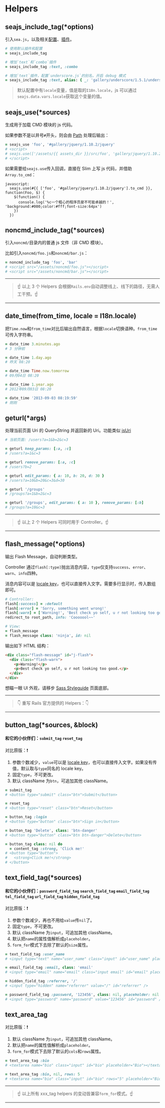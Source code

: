 # Helpers

## seajs_include_tag(*options)

引入`sea.js`，以及相关[配置](https://github.com/seajs/seajs/issues/262)、[插件](https://github.com/seajs)。

```ruby
# 使用默认插件和配置
= seajs_include_tag

# 增加`text`和`combo`插件
= seajs_include_tag :text, :combo

# 增加`text`插件，配置`underscore.js`的别名，开启 debug 模式
= seajs_include_tag :text, alias: { _: 'gallery/underscore/1.5.1/underscore' }, debug: true
```

> 默认配置中有`locale`变量，值是取的`I18n.locale`，js 可以通过`seajs.data.vars.locale`获取这个变量的值。

## seajs_use(*sources)

生成用于加载 CMD 模块的 js 代码。

如果参数不是以井号`#`开头，则会由 [Path](https://github.com/eDoctor/eRails/blob/2.x/Path.md) 处理后输出：

```ruby
= seajs_use 'foo', '#gallery/jquery/1.10.2/jquery'
# <script>
# seajs.use(['/assets/{{ assets_dir }}/src/foo', 'gallery/jquery/1.10.2/jquery'])
# </script>
```

如果需要给`seajs.use`传入回调，直接在 Slim 上写 js 代码，并借助`Array.to_cmd`：

```
javascript:
  seajs.use(#{{ ['foo', '#gallery/jquery/1.10.2/jquery'].to_cmd }}, function(Foo, $) {
    $(function() {
      console.log('%c一个粗心的程序员是不可能卓越的！', 'background:#000;color:#fff;font-size:64px')
    })
  })
```

## noncmd_include_tag(*sources)

引入`noncmd/`目录内的普通 js 文件（非 CMD 模块）。

比如引入`noncmd/foo.js`和`noncmd/bar.js`：

```ruby
= noncmd_include_tag 'foo', 'bar'
# <script src="/assets/noncmd/foo.js"></script>
# <script src="/assets/noncmd/bar.js"></script>
```

---

> :point_up: 以上 3 个 Helpers 会根据`Rails.env`自动调整线上、线下的路径，无需人工干预。:point_up:

---

## date_time(from_time, locale = I18n.locale)

把`Time.now`和`from_time`对比后输出自然语言，根据`locale`切换语种。`from_time`可传入字符串。

```ruby
= date_time 3.minutes.ago
# 3 分钟前

= date_time 1.day.ago
# 昨天 08:20

= date_time Time.now.tomorrow
# 09月04日 08:20

= date_time 1.year.ago
# 2012年09月03日 08:20

= date_time '2013-09-03 08:19:59'
# 刚刚
```

## geturl(*args)

处理当前页面 Uri 的 QueryString 并返回新的 Uri。功能类似 [jsUri](https://github.com/derek-watson/jsUri)

```ruby
# 当前页面: /users?a=1&b=2&c=3

= geturl keep_params: [:a, :c]
# /users?a=1&c=3

= geturl remove_params: [:a, :c]
# /users?b=2

= geturl edit_params: { a: 10, b: 20, d: 30 }
# /users?a=10&b=20&c=3&d=30

= geturl '/groups'
# /groups?a=1&b=2&c=3

= geturl '/groups', edit_params: { a: 10 }, remove_params: [:b]
# /groups?a=10&c=3
```

---

> :point_up: 以上 2 个 Helpers 可同时用于 Controller。:point_up:

---

## flash_message(*options)

输出 Flash Message，自动判断类型。

Controller 通过`flash[:type]`抛出消息内容，`type`仅支持`success`、`error`、`warn`、`info`四种。

消息内容可以是 [locale key](https://github.com/eDoctor/eRails/tree/2.x/templates/locales/flash)，也可以直接传入文字。需要多行显示时，传入数组即可。

```ruby
# Controller:
flash[:success] = :default
flash[:error] = 'Sorry, something went wrong!'
flash[:warn] = ['Warning!', 'Best check yo self, u r not looking too good.']
redirect_to root_path, info: 'Cooooool~~'

# View:
= flash_message
= flash_message class: 'ninja', id: nil
```

输出如下 HTML 结构：

```html
<div class="flash-message" id="j-flash">
  <div class="flash-warn">
    <p>Warning!</p>
    <p>Best check yo self, u r not looking too good.</p>
  </div>
</div>
```

想瞄一眼 UI 外观，请移步 [Sass Styleguide](http://edoctor.github.io/#/styleguide/sass) 页面底部。


---

> :point_down: 重写 Rails 官方提供的 Helpers：:point_down:

---

## button_tag(*sources, &block)
#### 和它的小伙伴们：`submit_tag` `reset_tag`

对比原版：:exclamation:

1. 参数个数减少，`value`可以是 [locale key](https://github.com/eDoctor/eRails/tree/2.x/templates/locales/button_tag)，也可以直接传入文字。如果没有传值，默认取与`type`同名的 locale key。
2. 固定`type`，不可更改。
3. 默认 className 为`btn`，可追加其他 className。

```ruby
= submit_tag
# <button type="submit" class="btn">Submit</button>

= reset_tag
# <button type="reset" class="btn">Reset</button>

= button_tag :login
# <button type="button" class="btn">Sign in</button>

= button_tag 'Delete', class: 'btn-danger'
# <button type="button" class="btn btn-danger">Delete</button>

= button_tag class: nil do
  = content_tag :strong, 'Click me!'
# <button type="button">
#   <strong>Click me!</strong>
# </button>
```

## text_field_tag(*sources)
#### 和它的小伙伴们：`password_field_tag` `search_field_tag` `email_field_tag` `tel_field_tag` `url_field_tag` `hidden_field_tag`

对比原版：:exclamation:

1. 参数个数减少，再也不用给`value`传`nil`了。
2. 固定`type`，不可更改。
3. 默认 className 为`input`，可追加其他 className。
4. 默认把`name`的属性值解析成`placeholder`。
5. `form_for`模式下去除了默认的`size`属性。

```ruby
= text_field_tag :user_name
# <input type="text" name="user_name" class="input" id="user_name" placeholder="User Name" />

= email_field_tag :email, class: 'email'
# <input type="email" name="email" class="input email" id="email" placeholder="Email" />

= hidden_field_tag :referrer, '/'
# <input type="hidden" name="referrer" value="/" id="referrer" />

= password_field_tag :password, '123456', class: nil, placeholder: nil
# <input type="password" name="password" value="123456" id="password" />
```

## text_area_tag

对比原版：:exclamation:

1. 默认 className 为`input`，可追加其他 className。
2. 默认把`name`的属性值解析成`placeholder`。
3. `form_for`模式下去除了默认的`cols`和`rows`属性。

```ruby
= text_area_tag :bio
# <textarea name="bio" class="input" id="bio" placeholder="Bio"></textarea>

= text_area_tag :bio, nil, rows: 5
# <textarea name="bio" class="input" id="bio" rows="5" placeholder="Bio"></textarea>
```

---

> :point_up: 以上所有 xxx_tag helpers 的变动皆兼容`form_for`模式。:point_up:

---
